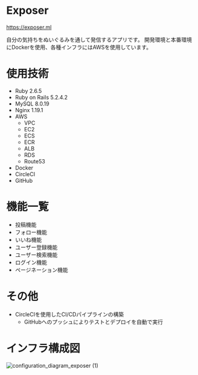 # Exposer

https://exposer.ml

自分の気持ちをぬいぐるみを通して発信するアプリです。
開発環境と本番環境にDockerを使用、各種インフラにはAWSを使用しています。

# 使用技術

* Ruby 2.6.5
* Ruby on Rails 5.2.4.2
* MySQL 8.0.19 
* Nginx 1.19.1
* AWS
  * VPC
  * EC2
  * ECS
  * ECR
  * ALB
  * RDS
  * Route53
* Docker
* CircleCI
* GitHub

# 機能一覧

* 投稿機能
* フォロー機能
* いいね機能
* ユーザー登録機能
* ユーザー検索機能
* ログイン機能
* ページネーション機能

# その他
* CircleCIを使用したCI/CDパイプラインの構築
  * GitHubへのプッシュによりテストとデプロイを自動で実行


# インフラ構成図
![configuration_diagram_exposer (1)](https://user-images.githubusercontent.com/65379809/88986799-f1ec0080-d30e-11ea-9b3c-ea3d612c7130.png)
